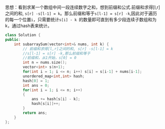 思想：看到求某一个数组中间一段连续数字之和，想到前缀和公式.前缀和求得[l,r]之间的和, `s[r] -s[l-1] = k`。那么前缀和等于`s[l-1] = s[r] -k`,因此对于遍历的每一个位置`i`，只需要统计`s[i] - k `的数量即可直到有多少段连续子数组和为k，通过hash表来统计。

```c++
class Solution {
public:
    int subarraySum(vector<int>& nums, int k) {
        // 前缀和求得[l,r]之间的和, s[r] -s[l-1] = k
        //s[l-1] = s[r] -k,那么前缀和等于
        //前缀和，从1开始，s[0] = 0
        int n = nums.size();
        vector<int> s(n+1);
        for(int i = 1; i <= n; i++) s[i] = s[i-1] + nums[i-1];
        unordered_map<int,int> hash;
        hash[0] = 1;
        int ans = 0;
        for(int i = 1; i <= n; i++)
        {
            ans += hash[s[i] - k];
            hash[s[i]]++;
        }
        return ans;
    }
};
```

